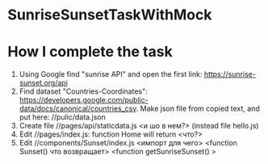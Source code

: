 # SunriseSunsetTaskWithMock

How I complete the task
=======================

1. Using Google find "sunrise API" and open the first link: https://sunrise-sunset.org/api
2. Find dataset "Countries-Coordinates": https://developers.google.com/public-data/docs/canonical/countries_csv.
Make json file from copied text, and put here: //pulic/data.json
3. Create file //pages/api/staticdata.js <и шо в нем?> (instead file hello.js)
4. Edit //pages/index.js: function Home will return <что?> 
5. Edit //components/Sunset/index.js 
<импорт для чего>
<function Sunset() что возвращает>
<function getSunriseSunset() >
<const getCountries>
